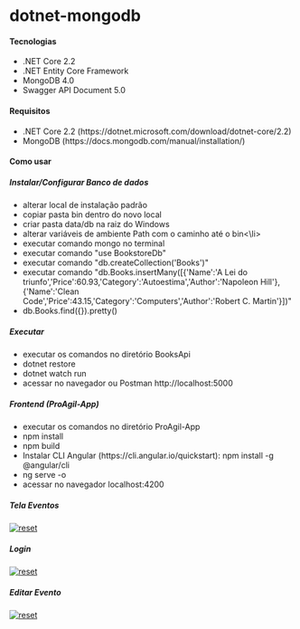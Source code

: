 # dotnet-mongodb

<h4>Tecnologias</h4>
<ul>
  <li>.NET Core 2.2</li>
  <li>.NET Entity Core Framework</li>
  <li>MongoDB 4.0</li> 
  <li>Swagger API Document 5.0</li>
 </ul>

 <h4>Requisitos</h4>
 <ul>
  <li>.NET Core 2.2 (https://dotnet.microsoft.com/download/dotnet-core/2.2)</li> 
  <li>MongoDB (https://docs.mongodb.com/manual/installation/) </li>
 </ul>

<h4>Como usar</h4>
 <h5>Instalar/Configurar Banco de dados </h5>
 <ul>
 <li>alterar local de instalação padrão </li>
 <li>copiar pasta bin dentro do novo local</li>
 <li>criar pasta data/db na raiz do Windows</li>
 <li>alterar variáveis de ambiente Path com o caminho até o bin<\li>
 <li>executar comando mongo no terminal </li>
 <li>executar comando "use BookstoreDb"</li>
 <li>executar comando "db.createCollection('Books')"</li>
 <li>executar comando "db.Books.insertMany([{'Name':'A Lei do triunfo','Price':60.93,'Category':'Autoestima','Author':'Napoleon Hill'}, {'Name':'Clean Code','Price':43.15,'Category':'Computers','Author':'Robert C. Martin'}])"</li>
 <li>db.Books.find({}).pretty()</li>
</ul> 
  
 <h5>Executar </h5>
 <ul> 
   <li>executar os comandos no diretório BooksApi</li>
  <li>dotnet restore </li>
  <li>dotnet watch run </li> 
  <li>acessar no navegador ou Postman http://localhost:5000 </li> 
 </ul>
 <h5>Frontend (ProAgil-App)</h5>
 <ul>
  <li>executar os comandos no diretório ProAgil-App</li>
  <li>npm install </li>
  <li>npm build  </li> 
  <li>Instalar CLI Angular (https://cli.angular.io/quickstart): npm install -g @angular/cli</li>
  <li>ng serve -o</li> 
  <li>acessar no navegador localhost:4200 </li> 
 </ul>
 
 <h5>Tela Eventos</h5>
<p><a target="_blank" rel="noopener noreferrer" href="https://user-images.githubusercontent.com/22710963/61652208-d414a600-ac8d-11e9-8f80-c8487e7fce3a.png">
<img src="https://user-images.githubusercontent.com/22710963/61652208-d414a600-ac8d-11e9-8f80-c8487e7fce3a.png" alt="reset" style="max-width:100%;"></a></p> 
 
 <h5>Login</h5>
 <p><a target="_blank" rel="noopener noreferrer" href="https://user-images.githubusercontent.com/22710963/61652753-14285880-ac8f-11e9-8806-b56b95f5fdd3.png">
 <img src="https://user-images.githubusercontent.com/22710963/61652753-14285880-ac8f-11e9-8806-b56b95f5fdd3.png" alt="reset" style="max-width:100%;"></a></p> 
  
 <h5>Editar Evento</h5>
 <p><a target="_blank" rel="noopener noreferrer" href="https://user-images.githubusercontent.com/22710963/61652913-6c5f5a80-ac8f-11e9-9073-73fe8a1acd58.png">
 <img src="https://user-images.githubusercontent.com/22710963/61652913-6c5f5a80-ac8f-11e9-9073-73fe8a1acd58.png" alt="reset" style="max-width:100%;"></a></p> 
 
